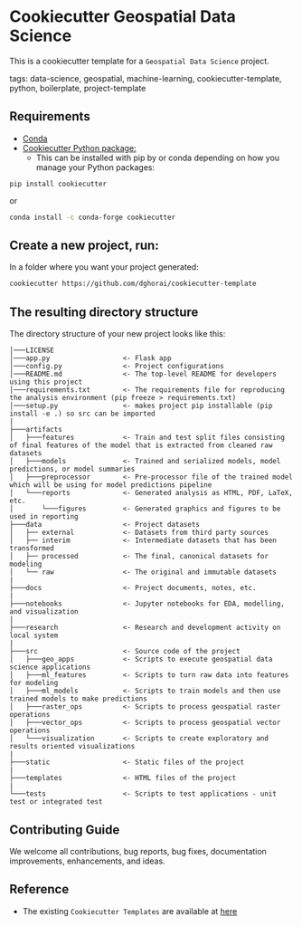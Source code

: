# Cookiecutter Geospatial Data Science

This is a cookiecutter template for a `Geospatial Data Science` project.

tags: data-science, geospatial, machine-learning, cookiecutter-template, python, boilerplate, project-template

## Requirements

- [Conda](https://docs.conda.io/projects/conda/en/latest/user-guide/install/index.html)
- [Cookiecutter Python package:](https://cookiecutter.readthedocs.io/en/latest/installation.html)
    - This can be installed with pip by or conda depending on how you manage your Python packages:

```
pip install cookiecutter
```

or

``` bash
conda install -c conda-forge cookiecutter
```


## Create a new project, run:

In a folder where you want your project generated:
``` bash
cookiecutter https://github.com/dghorai/cookiecutter-template
```

## The resulting directory structure

The directory structure of your new project looks like this: 

```
│───LICENSE
│───app.py                  <- Flask app
│───config.py               <- Project configurations
│───README.md               <- The top-level README for developers using this project
│───requirements.txt        <- The requirements file for reproducing the analysis environment (pip freeze > requirements.txt)
│───setup.py                <- makes project pip installable (pip install -e .) so src can be imported
|
├───artifacts
│   ├───features            <- Train and test split files consisting of final features of the model that is extracted from cleaned raw datasets
│   ├───models              <- Trained and serialized models, model predictions, or model summaries
│   ├───preprocessor        <- Pre-processor file of the trained model which will be using for model predictions pipeline
│   └───reports             <- Generated analysis as HTML, PDF, LaTeX, etc.
│       └───figures         <- Generated graphics and figures to be used in reporting
├───data                    <- Project datasets
│   ├── external            <- Datasets from third party sources
│   ├── interim             <- Intermediate datasets that has been transformed
│   ├── processed           <- The final, canonical datasets for modeling
│   └── raw                 <- The original and immutable datasets
|
├───docs                    <- Project documents, notes, etc.
|
├───notebooks               <- Jupyter notebooks for EDA, modelling, and visualization
|
├───research                <- Research and development activity on local system
|
├───src                     <- Source code of the project
│   ├───geo_apps            <- Scripts to execute geospatial data science applications
│   ├───ml_features         <- Scripts to turn raw data into features for modeling
│   ├───ml_models           <- Scripts to train models and then use trained models to make predictions
│   ├───raster_ops          <- Scripts to process geospatial raster operations
│   ├───vector_ops          <- Scripts to process geospatial vector operations
│   └───visualization       <- Scripts to create exploratory and results oriented visualizations
|
├───static                  <- Static files of the project
|
├───templates               <- HTML files of the project
|
└───tests                   <- Scripts to test applications - unit test or integrated test
```


## Contributing Guide

We welcome all contributions, bug reports, bug fixes, documentation improvements, enhancements, and ideas.

## Reference
- The existing `Cookiecutter Templates` are available at [here](https://www.cookiecutter.io/templates)
